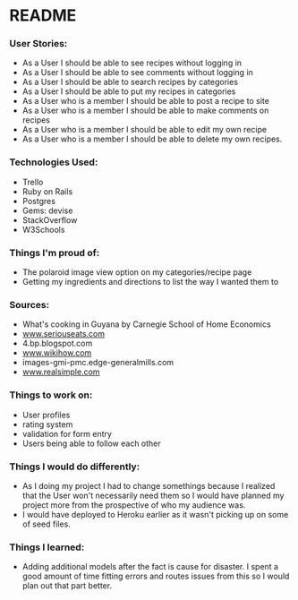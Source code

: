 # README

### User Stories:
- As a User I should be able to see recipes without logging in
- As a User I should be able to see comments without logging in
- As a User I should be able to search recipes by categories
- As a User I should be able to put my recipes in categories
- As a User who is a member I should be able to post a recipe to site
- As a User who is a member I should be able to make comments on recipes
- As a User who is a member  I should be able to edit my own recipe
- As a User who is a member I should be able to delete my own recipes.

### Technologies Used:
- Trello
- Ruby on Rails
- Postgres
- Gems: devise
- StackOverflow
- W3Schools

### Things I'm proud of:
- The polaroid image view option on my categories/recipe page
- Getting my ingredients and directions to list the way I wanted them to

### Sources:
- What's cooking in Guyana by Carnegie School of Home Economics
- www.seriouseats.com
- 4.bp.blogspot.com
- www.wikihow.com
- images-gmi-pmc.edge-generalmills.com
- www.realsimple.com

### Things to work on:
- User profiles
- rating system
- validation for form entry
- Users being able to follow each other

### Things I would do differently:
- As I doing my project I had to change somethings because I realized that the User won't necessarily need them so I would have planned my project more from the prospective of who my audience was.
- I would have deployed to Heroku earlier as it wasn't picking up on some of seed files.

### Things I learned:
- Adding additional models after the fact is cause for disaster. I spent a good amount of time fitting errors and routes issues from this so I would plan out that part better.
